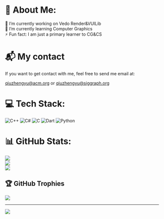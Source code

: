 # 💫 About Me:
🔭 I’m currently working on Vedo Render&VUILib<br>🌱 I’m currently learning Computer Graphics<br>⚡ Fun fact: I am just a primary learner to CG&CS

# 📬 My contact

If you want to get contact with me, feel free to send me email at:

qiuzhengyu@acm.org or qiuzhengyu@siggraph.org

# 💻 Tech Stack:
![C++](https://img.shields.io/badge/c++-%2300599C.svg?style=for-the-badge&logo=c%2B%2B&logoColor=white) ![C#](https://img.shields.io/badge/c%23-%23239120.svg?style=for-the-badge&logo=csharp&logoColor=white) ![C](https://img.shields.io/badge/c-%2300599C.svg?style=for-the-badge&logo=c&logoColor=white) ![Dart](https://img.shields.io/badge/dart-%230175C2.svg?style=for-the-badge&logo=dart&logoColor=white) ![Python](https://img.shields.io/badge/python-3670A0?style=for-the-badge&logo=python&logoColor=ffdd54)
# 📊 GitHub Stats:
![](https://github-readme-stats.vercel.app/api?username=fsmargoo&theme=vue-dark&hide_border=false&include_all_commits=true&count_private=true)<br/>
![](https://github-readme-streak-stats.herokuapp.com/?user=fsmargoo&theme=vue-dark&hide_border=false)<br/>
![](https://github-readme-stats.vercel.app/api/top-langs/?username=fsmargoo&theme=vue-dark&hide_border=false&include_all_commits=true&count_private=true&layout=compact)

## 🏆 GitHub Trophies
![](https://github-profile-trophy.vercel.app/?username=fsmargoo&theme=vue-dark&no-frame=false&no-bg=true&margin-w=4)

---
[![](https://visitcount.itsvg.in/api?id=fsmargoo&icon=0&color=1)](https://visitcount.itsvg.in)
